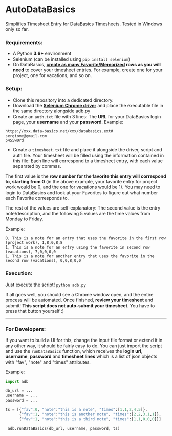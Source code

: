 # AutoDataBasics
Simplifies Timesheet Entry for DataBasics Timesheets. Tested in Windows only so far.

### Requirements:
* A Python **3.6+** environment
* Selenium (can be installed using ``pip install selenium``)
* On DataBasics, **[create as many Favorite/Memorized](https://databasics.atlassian.net/wiki/spaces/PG6/pages/526544/Favorites+Timesheet) rows as you will need** to cover your timesheet entries. For example, create one for your project, one for vacations, and so on.

### Setup:
* Clone this repository into a dedicated directory.
* Download the **[Selenium Chrome driver](https://chromedriver.chromium.org/downloads)** and place the executable file in the same directory alongside adb.py
* Create an ``auth.txt`` file with 3 lines: The **URL** for your DataBasics login page, your **username** and your **password**. Example:
```
https://xxx.data-basics.net/xxx/databasics.ext#
sergiome@gmail.com
p455w0rd
```
* Create a ``timesheet.txt`` file and place it alongside the driver, script and auth file. Your timesheet will be filled using the information contained in this file: Each line will correspond to a timesheet entry, with each value separated by commas. 

The first value is the **row number for the favorite this entry will correspond to, starting from 0** (in the above example, your favorite entry for project work would be 0, and the one for vacations would be 1). You may need to login to DataBasics and look at your Favorites to figure out what number each Favorite corresponds to.

The rest of the values are self-explanatory: The second value is the entry note/description, and the following 5 values are the time values from Monday to Friday. 

Example: 
```
0, This is a note for an entry that uses the favorite in the first row (project work), 1,8,0,8,8
1, This is a note for an entry using the favorite in second row (vacations), 7,0,0,0,0
1, This is a note for another entry that uses the favorite in the second row (vacations), 0,0,8,0,0
```
### Execution:
Just execute the script!
```python adb.py```

If all goes well, you should see a Chrome window open, and the entire process will be automated. Once finished, **review your timesheet** and submit! **This script does not auto-submit your timesheet**. You have to press that button yourself :)

---

### For Developers:

If you want to build a UI for this, change the input file format or extend it in any other way, it should be fairly easy to do. You can just import the script and use the ``runDataBasics`` function, which receives the **login url**, **username**, **password** and **timesheet lines** which is a list of json objects with "fav", "note" and "times" attributes.

Example:
``` py
import adb

db_url = ...
username = ...
password = ...

ts = [{"fav":0, "note":"this is a note", "times":[1,1,2,4,5]},
      {"fav":1, "note":"this is another note", "times":[2,2,3,1,1]},
      {"fav":1, "note":"this is a third note", "times":[1,1,0,0,0]}]
 
 adb.runDataBasics(db_url, username, password, ts)
 ```
